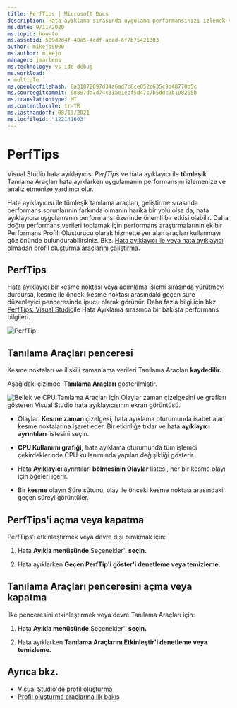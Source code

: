 ```yaml
---
title: PerfTips | Microsoft Docs
description: Hata ayıklama sırasında uygulama performansınızı izlemek Visual Studio analiz etmek için Visual Studio hata ayıklayıcısı PerfTips'i ve tümleşik Tanılama Araçları nasıl kullanabileceğinizi öğrenin.
ms.date: 9/11/2020
ms.topic: how-to
ms.assetid: 509d2d4f-48a5-4cdf-acad-6f7b75421303
author: mikejo5000
ms.author: mikejo
manager: jmartens
ms.technology: vs-ide-debug
ms.workload:
- multiple
ms.openlocfilehash: 8a31872097d34a6ad7c8ce052c635c9b48770b5c
ms.sourcegitcommit: 68897da7d74c31ae1ebf5d47c7b5ddc9b108265b
ms.translationtype: MT
ms.contentlocale: tr-TR
ms.lasthandoff: 08/13/2021
ms.locfileid: "122141603"
---
```

# <a name="perftips"></a>PerfTips

Visual Studio hata ayıklayıcısı *PerfTips* ve hata ayıklayıcı ile **tümleşik** Tanılama Araçları hata ayıklarken uygulamanın performansını izlemenize ve analiz etmenize yardımcı olur.

Hata ayıklayıcısı ile tümleşik tanılama araçları, geliştirme sırasında performans sorunlarının farkında olmanın harika bir yolu olsa da, hata ayıklayıcısı uygulamanın performansı üzerinde önemli bir etkisi olabilir. Daha doğru performans verileri toplamak için performans araştırmalarının ek bir Performans Profili Oluşturucu olarak hizmette yer alan araçları kullanmayı göz önünde bulundurabilirsiniz. Bkz. [Hata ayıklayıcı ile veya hata ayıklayıcı olmadan profil oluşturma araçlarını çalıştırma.](../profiling/running-profiling-tools-with-or-without-the-debugger.md)

## <a name="perftips"></a>PerfTips

Hata ayıklayıcı bir kesme noktası veya adımlama işlemi sırasında yürütmeyi durdursa, kesme ile önceki kesme noktası arasındaki geçen süre düzenleyici penceresinde ipucu olarak görünür. Daha fazla bilgi için bkz. [PerfTips: Visual Studio](https://devblogs.microsoft.com/devops/perftips-performance-information-at-a-glance-while-debugging-with-visual-studio/)ile Hata Ayıklama sırasında bir bakışta performans bilgileri.

![PerfTip](../profiling/media/dbgdiag_perf_perftip.png "DBGDIAG_PERF_PerfTip")

## <a name="diagnostics-tools-window"></a>Tanılama Araçları penceresi

Kesme noktaları ve ilişkili zamanlama verileri Tanılama Araçları **kaydedilir.**

Aşağıdaki çizimde, **Tanılama Araçları** gösterilmiştir.

![Bellek ve CPU Tanılama Araçları için Olaylar zaman çizelgesini ve grafları gösteren Visual Studio hata ayıklayıcısının ekran görüntüsü.](../profiling/media/diagnostictools-update1.png)

- Olayları **Kesme zaman** çizelgesi, hata ayıklama oturumunda isabet alan kesme noktalarına işaret eder. Bir etkinliğe tıklar ve hata **ayıklayıcı ayrıntıları** listesini seçin.

- **CPU Kullanımı grafiği,** hata ayıklama oturumunda tüm işlemci çekirdeklerinde CPU kullanımında yapılan değişikliği gösterir.

- Hata **Ayıklayıcı** ayrıntıları **bölmesinin Olaylar** listesi, her bir kesme olayı için öğeleri içerir.

- Bir **kesme** olayın Süre sütunu, olay ile önceki kesme noktası arasındaki geçen süreyi görüntüler.

## <a name="turn-perftips-on-or-off"></a>PerfTips'i açma veya kapatma

PerfTips'i etkinleştirmek veya devre dışı bırakmak için:

1. Hata **Ayıkla menüsünde** Seçenekler'i **seçin.**

2. Hata ayıklarken **Geçen PerfTip'i göster'i denetleme veya temizleme.**

## <a name="turn-the-diagnostic-tools-window-on-or-off"></a>Tanılama Araçları penceresini açma veya kapatma

İlke penceresini etkinleştirmek veya devre Tanılama Araçları için:

1. Hata **Ayıkla menüsünde** Seçenekler'i **seçin.**

2. Hata ayıklarken **Tanılama Araçlarını Etkinleştir'i denetleme veya temizleme.**

## <a name="see-also"></a>Ayrıca bkz.

- [Visual Studio'de profil oluşturma](../profiling/index.yml)
- [Profil oluşturma araçlarına ilk bakış](../profiling/profiling-feature-tour.md)
